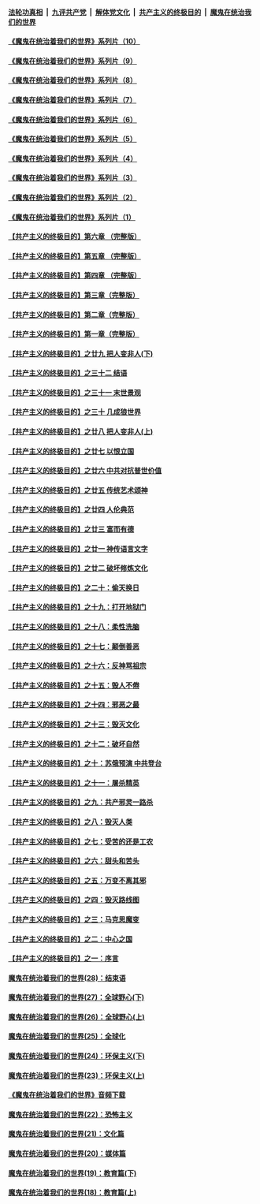 ####  [法轮功真相](../../../../basic/blob/master/README.md?t=08121032) &nbsp;|&nbsp; [九评共产党](../../../../9ping.md/blob/master/README.md?t=08121032) &nbsp;|&nbsp; [解体党文化](../../../../jtdwh.md/blob/master/README.md?t=08121032)  &nbsp;|&nbsp; [共产主义的终极目的](../../../../gczydzjmd.md/blob/master/README.md?t=08121032) &nbsp;|&nbsp; [魔鬼在统治我们的世界](../../../../mgztzwmdsj.md/blob/master/README.md?t=08121032) 

#### [《魔鬼在统治着我们的世界》系列片（10）](../pages/nsc422/n12292670.md?t=08121032) 

#### [《魔鬼在统治着我们的世界》系列片（9）](../pages/nsc422/n12290859.md?t=08121032) 

#### [《魔鬼在统治着我们的世界》系列片（8）](../pages/nsc422/n12287445.md?t=08121032) 

#### [《魔鬼在统治着我们的世界》系列片（7）](../pages/nsc422/n12283425.md?t=08121032) 

#### [《魔鬼在统治着我们的世界》系列片（6）](../pages/nsc422/n12282314.md?t=08121032) 

#### [《魔鬼在统治着我们的世界》系列片（5）](../pages/nsc422/n12281419.md?t=08121032) 

#### [《魔鬼在统治着我们的世界》系列片（4）](../pages/nsc422/n12274024.md?t=08121032) 

#### [《魔鬼在统治着我们的世界》系列片（3）](../pages/nsc422/n12271322.md?t=08121032) 

#### [《魔鬼在统治着我们的世界》系列片（2）](../pages/nsc422/n12269049.md?t=08121032) 

#### [《魔鬼在统治着我们的世界》系列片（1）](../pages/nsc422/n12267575.md?t=08121032) 

#### [【共产主义的终极目的】第六章 （完整版）](../pages/nsc422/n11428913.md?t=08121032) 

#### [【共产主义的终极目的】第五章 （完整版）](../pages/nsc422/n11428912.md?t=08121032) 

#### [【共产主义的终极目的】第四章 （完整版）](../pages/nsc422/n11428907.md?t=08121032) 

#### [【共产主义的终极目的】第三章（完整版）](../pages/nsc422/n11428848.md?t=08121032) 

#### [【共产主义的终极目的】第二章（完整版）](../pages/nsc422/n11428831.md?t=08121032) 

#### [【共产主义的终极目的】第一章（完整版）](../pages/nsc422/n11417651.md?t=08121032) 

#### [【共产主义的终极目的】之廿九 把人变非人(下)](../pages/nsc422/n11344140.md?t=08121032) 

#### [【共产主义的终极目的】之三十二 结语](../pages/nsc422/n11360535.md?t=08121032) 

#### [【共产主义的终极目的】之三十一 末世景观](../pages/nsc422/n11351129.md?t=08121032) 

#### [【共产主义的终极目的】之三十 几成狼世界](../pages/nsc422/n11348280.md?t=08121032) 

#### [【共产主义的终极目的】之廿八 把人变非人(上)](../pages/nsc422/n11340492.md?t=08121032) 

#### [【共产主义的终极目的】之廿七 以恨立国](../pages/nsc422/n11336944.md?t=08121032) 

#### [【共产主义的终极目的】之廿六 中共对抗普世价值](../pages/nsc422/n11324785.md?t=08121032) 

#### [【共产主义的终极目的】之廿五 传统艺术颂神](../pages/nsc422/n11296396.md?t=08121032) 

#### [【共产主义的终极目的】之廿四 人伦典范](../pages/nsc422/n11296397.md?t=08121032) 

#### [【共产主义的终极目的】之廿三 富而有德](../pages/nsc422/n11283598.md?t=08121032) 

#### [【共产主义的终极目的】之廿一 神传语言文字](../pages/nsc422/n11263265.md?t=08121032) 

#### [【共产主义的终极目的】之廿二 破坏修炼文化](../pages/nsc422/n11245728.md?t=08121032) 

#### [【共产主义的终极目的】之二十：偷天换日](../pages/nsc422/n11238846.md?t=08121032) 

#### [【共产主义的终极目的】之十九：打开地狱门](../pages/nsc422/n11206376.md?t=08121032) 

#### [【共产主义的终极目的】之十八：柔性洗脑](../pages/nsc422/n11199994.md?t=08121032) 

#### [【共产主义的终极目的】之十七：颠倒善恶](../pages/nsc422/n11179782.md?t=08121032) 

#### [【共产主义的终极目的】之十六：反神骂祖宗](../pages/nsc422/n11166798.md?t=08121032) 

#### [【共产主义的终极目的】之十五：毁人不倦](../pages/nsc422/n11166792.md?t=08121032) 

#### [【共产主义的终极目的】之十四：邪恶之最](../pages/nsc422/n11150249.md?t=08121032) 

#### [【共产主义的终极目的】之十三：毁灭文化](../pages/nsc422/n11135227.md?t=08121032) 

#### [【共产主义的终极目的】之十二：破坏自然](../pages/nsc422/n11135214.md?t=08121032) 

#### [【共产主义的终极目的】之十：苏俄预演 中共登台](../pages/nsc422/n11118424.md?t=08121032) 

#### [【共产主义的终极目的】之十一：屠杀精英](../pages/nsc422/n11118442.md?t=08121032) 

#### [【共产主义的终极目的】之九：共产邪灵一路杀](../pages/nsc422/n11114139.md?t=08121032) 

#### [【共产主义的终极目的】之八：毁灭人类](../pages/nsc422/n11108503.md?t=08121032) 

#### [【共产主义的终极目的】之七：受苦的还是工农](../pages/nsc422/n11101809.md?t=08121032) 

#### [【共产主义的终极目的】之六：甜头和苦头](../pages/nsc422/n11096971.md?t=08121032) 

#### [【共产主义的终极目的】之五：万变不离其邪](../pages/nsc422/n11091285.md?t=08121032) 

#### [【共产主义的终极目的】之四：毁灭路线图](../pages/nsc422/n11086284.md?t=08121032) 

#### [【共产主义的终极目的】之三：马克思魔变](../pages/nsc422/n11061941.md?t=08121032) 

#### [【共产主义的终极目的】之二：中心之国](../pages/nsc422/n11047728.md?t=08121032) 

#### [【共产主义的终极目的】之一：序言](../pages/nsc422/n11086077.md?t=08121032) 

#### [魔鬼在统治着我们的世界(28)：结束语](../pages/nsc422/n10936246.md?t=08121032) 

#### [魔鬼在统治着我们的世界(27)：全球野心(下)](../pages/nsc422/n10928319.md?t=08121032) 

#### [魔鬼在统治着我们的世界(26)：全球野心(上)](../pages/nsc422/n10900318.md?t=08121032) 

#### [魔鬼在统治着我们的世界(25)：全球化](../pages/nsc422/n10788205.md?t=08121032) 

#### [魔鬼在统治着我们的世界(24)：环保主义(下)](../pages/nsc422/n10695307.md?t=08121032) 

#### [魔鬼在统治着我们的世界(23)：环保主义(上)](../pages/nsc422/n10688613.md?t=08121032) 

#### [《魔鬼在统治着我们的世界》音频下载](../pages/nsc422/n10635553.md?t=08121032) 

#### [魔鬼在统治着我们的世界(22)：恐怖主义](../pages/nsc422/n10614727.md?t=08121032) 

#### [魔鬼在统治着我们的世界(21)：文化篇](../pages/nsc422/n10597706.md?t=08121032) 

#### [魔鬼在统治着我们的世界(20)：媒体篇](../pages/nsc422/n10586579.md?t=08121032) 

#### [魔鬼在统治着我们的世界(19)：教育篇(下)](../pages/nsc422/n10564808.md?t=08121032) 

#### [魔鬼在统治着我们的世界(18)：教育篇(上)](../pages/nsc422/n10526970.md?t=08121032) 

